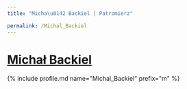 ```yaml
---
title: "Micha\u0142 Backiel | Patromierz"

permalink: /Michal_Backiel
---
```


# [Michał Backiel](https://patronite.pl/Michal_Backiel)

{% include profile.md name="Michal_Backiel" prefix="m" %}
